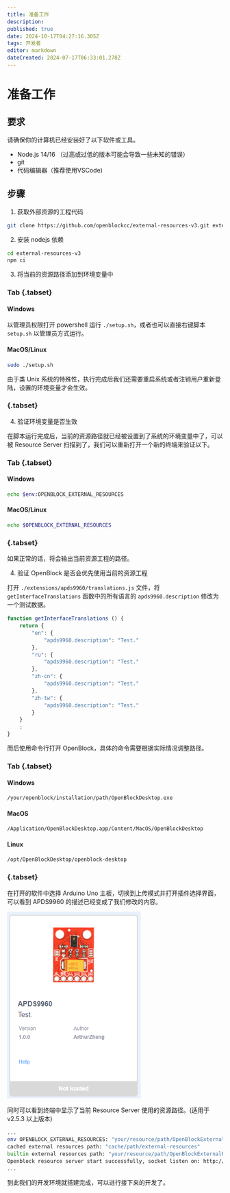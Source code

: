 ```yaml
---
title: 准备工作
description: 
published: true
date: 2024-10-17T04:27:16.305Z
tags: 开发者
editor: markdown
dateCreated: 2024-07-17T06:33:01.278Z
---
```


# 准备工作

## 要求

请确保你的计算机已经安装好了以下软件或工具。

- Node.js 14/16 （过高或过低的版本可能会导致一些未知的错误）
- git
- 代码编辑器（推荐使用VSCode)

## 步骤

1. 获取外部资源的工程代码

```bash
git clone https://github.com/openblockcc/external-resources-v3.git external-resources-v3
```

2. 安装 nodejs 依赖

```bash
cd external-resources-v3
npm ci
```

3. 将当前的资源路径添加到环境变量中

### Tab {.tabset}
#### Windows

以管理员权限打开 powershell 运行 `./setup.sh`，或者也可以直接右键脚本 `setup.sh` 以管理员方式运行。

#### MacOS/Linux

```bash
sudo ./setup.sh
```
由于类 Unix 系统的特殊性，执行完成后我们还需要重启系统或者注销用户重新登陆，设置的环境变量才会生效。
  
### {.tabset}

4. 验证环境变量是否生效 

在脚本运行完成后，当前的资源路径就已经被设置到了系统的环境变量中了，可以被 Resource Server 扫描到了，我们可以重新打开一个新的终端来验证以下。

### Tab {.tabset}
#### Windows

```bash
echo $env:OPENBLOCK_EXTERNAL_RESOURCES
```

#### MacOS/Linux

```bash
echo $OPENBLOCK_EXTERNAL_RESOURCES
```

### {.tabset}

如果正常的话，将会输出当前资源工程的路径。

4. 验证 OpenBlock 是否会优先使用当前的资源工程

打开 `./extensions/apds9960/translations.js` 文件，将 `getInterfaceTranslations` 函数中的所有语言的 `apds9960.description` 修改为一个测试数据。

```js
function getInterfaceTranslations () {
    return {
        "en": {
            "apds9960.description": "Test."
        },
        "ru": {
            "apds9960.description": "Test."
        },
        "zh-cn": {
            "apds9960.description": "Test."
        },
        "zh-tw": {
            "apds9960.description": "Test."
        }
    }
    ;
}

```

而后使用命令行打开 OpenBlock，具体的命令需要根据实际情况调整路径。

### Tab {.tabset}
#### Windows

```bash
/your/openblock/installation/path/OpenBlockDesktop.exe
```

#### MacOS

```bash
/Application/OpenBlockDesktop.app/Content/MacOS/OpenBlockDesktop
```

#### Linux

```bash
/opt/OpenBlockDesktop/openblock-desktop
```

### {.tabset}

在打开的软件中选择 Arduino Uno 主板，切换到上传模式并打开插件选择界面，可以看到 APDS9960 的描述已经变成了我们修改的内容。

![apds9960demo.png](/developer-guide/plugin-development/reparations/apds9960demo.png)

同时可以看到终端中显示了当前 Resource Server 使用的资源路径。(适用于v2.5.3 以上版本)

```bash
...
env OPENBLOCK_EXTERNAL_RESOURCES: "your/resource/path/OpenBlockExternalResources"
cached external resources path: "cache/path/external-resources"
builtin external resources path: "your/resource/path/OpenBlockExternalResources"
Openblock resource server start successfully, socket listen on: http://0.0.0.0:20112
...
```

到此我们的开发环境就搭建完成，可以进行接下来的开发了。

